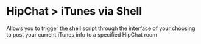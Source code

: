 # HipChat > iTunes via Shell

Allows you to trigger the shell script through the interface of your choosing to post your current iTunes info to a specified HipChat room